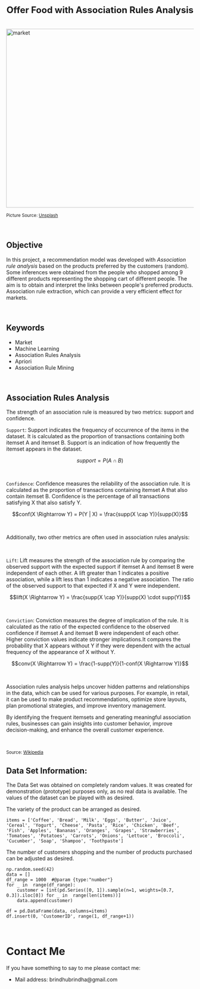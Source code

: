 
<h1 align=center><font size = 5>Offer Food with Association Rules Analysis</font></h1>

<br>

<img src="https://images.unsplash.com/photo-1542838132-92c53300491e?ixlib=rb-4.0.3&ixid=MnwxMjA3fDB8MHxwaG90by1wYWdlfHx8fGVufDB8fHx8&auto=format&fit=crop&w=774&q=80" height=480 width=950 alt="market">

<small>Picture Source: <a href="https://unsplash.com/photos/D6Tu_L3chLE">Unsplash</a></small>

<br>

<h2>Objective</h2>

<p>In this project, a recommendation model was developed with <i>Association rule analysis</i> based on the products preferred by the customers (random). Some inferences were obtained from the people who shopped among 9 different products representing the shopping cart of different people. The aim is to obtain and interpret the links between people's preferred products. Association rule extraction, which can provide a very efficient effect for markets.</p>

<br>

<h2>Keywords</h2> 

<ul>
	<li>Market</li>
	<li>Machine Learning</li>
	<li>Association Rules Analysis</li>
	<li>Apriori</li>
	<li>Association Rule Mining</li>
</ul> 

<br>

<h2>Association Rules Analysis</h2>

<p>The strength of an association rule is measured by two metrics: support and confidence.  </p>

<p><code>Support</code>: Support indicates the frequency of occurrence of the items in the dataset. It is calculated as the proportion of transactions containing both itemset A and itemset B. Support is an indication of how frequently the itemset appears in the dataset.</p>  

$$support = P(A \cap B) $$  

<br>  

<p><code>Confidence</code>: Confidence measures the reliability of the association rule. It is calculated as the proportion of transactions containing itemset A that also contain itemset B. Confidence is the percentage of all transactions satisfying X that also satisfy Y.</p>  

$$conf(X \Rightarrow Y) = P(Y | X) = \frac{supp(X \cap Y)}{supp(X)}$$

<br>  

<p>Additionally, two other metrics are often used in association rules analysis:  </p>

<br>  

<p><code>Lift</code>: Lift measures the strength of the association rule by comparing the observed support with the expected support if itemset A and itemset B were independent of each other. A lift greater than 1 indicates a positive association, while a lift less than 1 indicates a negative association. The ratio of the observed support to that expected if X and Y were independent.</p>

$$lift(X \Rightarrow Y) = \frac{supp(X \cap Y)}{supp(X) \cdot supp(Y)}$$

<br>

<p><code>Conviction</code>: Conviction measures the degree of implication of the rule. It is calculated as the ratio of the expected confidence to the observed confidence if itemset A and itemset B were independent of each other. Higher conviction values indicate stronger implications.It compares the probability that X appears without Y if they were dependent with the actual frequency of the appearance of X without Y.</p>

$$conv(X \Rightarrow Y) = \frac{1-supp(Y)}{1-conf(X \Rightarrow Y)}$$

<br>  

</p>Association rules analysis helps uncover hidden patterns and relationships in the data, which can be used for various purposes. For example, in retail, it can be used to make product recommendations, optimize store layouts, plan promotional strategies, and improve inventory management.</p>  

<p>By identifying the frequent itemsets and generating meaningful association rules, businesses can gain insights into customer behavior, improve decision-making, and enhance the overall customer experience.</p>

<br>

  

<small>Source: <a  href='https://en.wikipedia.org/wiki/Association_rule_learning'>Wikipedia</a></small>


<h2>Data Set Information:</h2>

<p>The Data Set was obtained on completely random values. It was created for demonstration (prototype) purposes only, as no real data is available. The values ​​of the dataset can be played with as desired.</p>

<p>The variety of the product can be arranged as desired.</p>

    items = ['Coffee', 'Bread', 'Milk', 'Eggs', 'Butter', 'Juice', 'Cereal', 'Yogurt', 'Cheese', 'Pasta', 'Rice', 'Chicken', 'Beef', 'Fish', 'Apples', 'Bananas', 'Oranges', 'Grapes', 'Strawberries', 'Tomatoes', 'Potatoes', 'Carrots', 'Onions', 'Lettuce', 'Broccoli', 'Cucumber', 'Soap', 'Shampoo', 'Toothpaste']

<p>The number of customers shopping and the number of products purchased can be adjusted as desired.</p>

    np.random.seed(42) 
    data = [] 
    df_range = 1000  #@param {type:"number"}  
    for _ in  range(df_range): 
	    customer = [int(pd.Series([0, 1]).sample(n=1, weights=[0.7, 0.3]).iloc[0]) for _ in  range(len(items))] 
	    data.append(customer) 
	    
	df = pd.DataFrame(data, columns=items) 
	df.insert(0, 'CustomerID', range(1, df_range+1))

<br>

<h1>Contact Me</h1>
<p>If you have something to say to me please contact me:</p>

<ul>
  <li>Mail address: brindhubrindha@gmail.com
</ul>

